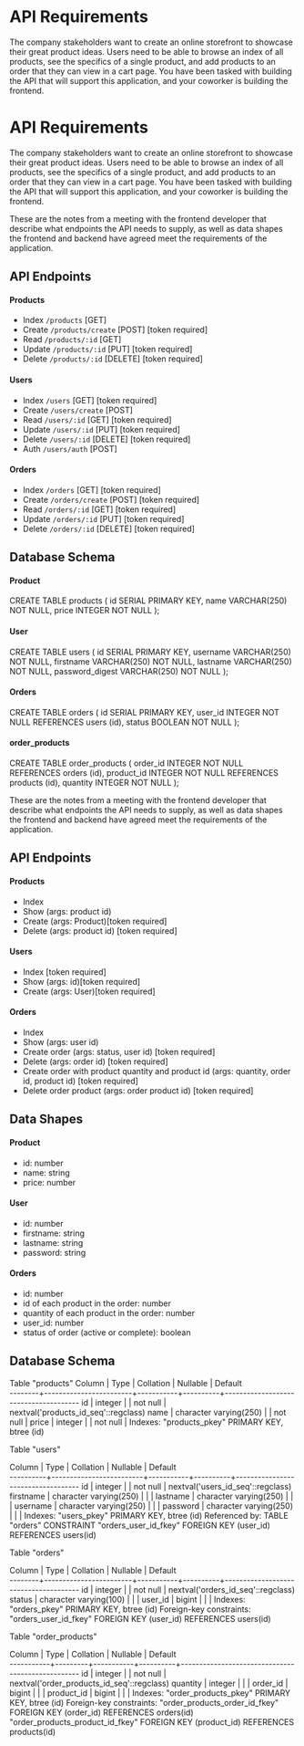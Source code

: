 # API Requirements

The company stakeholders want to create an online storefront to showcase their great product ideas. Users need to be able to browse an index of all products, see the specifics of a single product, and add products to an order that they can view in a cart page. You have been tasked with building the API that will support this application, and your coworker is building the frontend.

# API Requirements

The company stakeholders want to create an online storefront to showcase their great product ideas. Users need to be able to browse an index of all products, see the specifics of a single product, and add products to an order that they can view in a cart page. You have been tasked with building the API that will support this application, and your coworker is building the frontend.

These are the notes from a meeting with the frontend developer that describe what endpoints the API needs to supply, as well as data shapes the frontend and backend have agreed meet the requirements of the application.

## API Endpoints

#### Products

- Index `/products` [GET]
- Create `/products/create` [POST] [token required]
- Read `/products/:id` [GET]
- Update `/products/:id` [PUT] [token required]
- Delete `/products/:id` [DELETE] [token required]

#### Users

- Index `/users` [GET] [token required]
- Create `/users/create` [POST]
- Read `/users/:id` [GET] [token required]
- Update `/users/:id` [PUT] [token required]
- Delete `/users/:id` [DELETE] [token required]
- Auth `/users/auth` [POST]

#### Orders

- Index `/orders` [GET] [token required]
- Create `/orders/create` [POST] [token required]
- Read `/orders/:id` [GET] [token required]
- Update `/orders/:id` [PUT] [token required]
- Delete `/orders/:id` [DELETE] [token required]

## Database Schema

#### Product

CREATE TABLE products (
id SERIAL PRIMARY KEY,
name VARCHAR(250) NOT NULL,
price INTEGER NOT NULL
);

#### User

CREATE TABLE users (
id SERIAL PRIMARY KEY,
username VARCHAR(250) NOT NULL,
firstname VARCHAR(250) NOT NULL,
lastname VARCHAR(250) NOT NULL,
password_digest VARCHAR(250) NOT NULL
);

#### Orders

CREATE TABLE orders (
id SERIAL PRIMARY KEY,
user_id INTEGER NOT NULL REFERENCES users (id),
status BOOLEAN NOT NULL
);

#### order_products

CREATE TABLE order_products (
order_id INTEGER NOT NULL REFERENCES orders (id),
product_id INTEGER NOT NULL REFERENCES products (id),
quantity INTEGER NOT NULL
);

These are the notes from a meeting with the frontend developer that describe what endpoints the API needs to supply, as well as data shapes the frontend and backend have agreed meet the requirements of the application.

## API Endpoints

#### Products

- Index
- Show (args: product id)
- Create (args: Product)[token required]
- Delete (args: product id) [token required]

#### Users

- Index [token required]
- Show (args: id)[token required]
- Create (args: User)[token required]

#### Orders

- Index
- Show (args: user id)
- Create order (args: status, user id) [token required]
- Delete (args: order id) [token required]
- Create order with product quantity and product id (args: quantity, order id, product id) [token required]
- Delete order product (args: order product id) [token required]

## Data Shapes

#### Product

- id: number
- name: string
- price: number

#### User

- id: number
- firstname: string
- lastname: string
- password: string

#### Orders

- id: number
- id of each product in the order: number
- quantity of each product in the order: number
- user_id: number
- status of order (active or complete): boolean

## Database Schema

Table "products"
Column | Type | Collation | Nullable | Default  
--------+------------------------+-----------+----------+--------------------------------------
id | integer | | not null | nextval('products_id_seq'::regclass)
name | character varying(250) | | not null |
price | integer | | not null |
Indexes:
"products_pkey" PRIMARY KEY, btree (id)

Table "users"

Column | Type | Collation | Nullable | Default  
----------+-------------------------+-----------+----------+-----------------------------------
id | integer | | not null | nextval('users_id_seq'::regclass)
firstname | character varying(250) | | |
lastname | character varying(250) | | |
username | character varying(250) | | |
password | character varying(250) | | |
Indexes:
"users_pkey" PRIMARY KEY, btree (id)
Referenced by:
TABLE "orders" CONSTRAINT "orders_user_id_fkey" FOREIGN KEY (user_id) REFERENCES users(id)

Table "orders"

Column | Type | Collation | Nullable | Default  
--------+------------------------+-----------+----------+--------------------------------------
id | integer | | not null | nextval('orders_id_seq'::regclass)
status | character varying(100) | | |
user_id | bigint | | |
Indexes:
"orders_pkey" PRIMARY KEY, btree (id)
Foreign-key constraints:
"orders_user_id_fkey" FOREIGN KEY (user_id) REFERENCES users(id)

Table "order_products"

Column | Type | Collation | Nullable | Default  
-----------+---------+-----------+----------+--------------------------------------------------
id | integer | | not null | nextval('order_products_id_seq'::regclass)
quantity | integer | | |
order_id | bigint | | |
product_id | bigint | | |
Indexes:
"order_products_pkey" PRIMARY KEY, btree (id)
Foreign-key constraints:
"order_products_order_id_fkey" FOREIGN KEY (order_id) REFERENCES orders(id)
"order_products_product_id_fkey" FOREIGN KEY (product_id) REFERENCES products(id)

